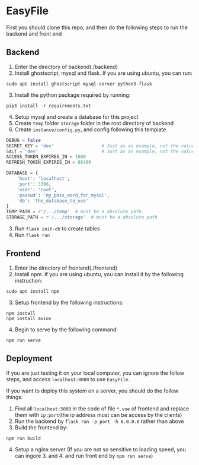 # EasyFile

First you should clone this repo, and then do the following steps to run the backend and front end

## Backend

1. Enter the directory of backend(./backend)
2. Install ghostscript, mysql and flask. If you are using ubuntu, you can run:
```
sudo apt install ghostscript mysql-server python3-flask
```
3. Install the python package required by running:
```
pip3 install -r requirements.txt
```

4. Setup mysql and create a database for this project
4. Create `temp` folder `storage` folder in the root directory of backend
5. Create `instance/config.py`, and config following this template

```python
DEBUG = False
SECRET_KEY = 'dev'                  # Just as an example, not the value we actually use
SALT = 'dev'                        # Just as an example, not the value we actually use
ACCESS_TOKEN_EXPIRES_IN = 1800
REFRESH_TOKEN_EXPIRES_IN = 86400

DATABASE = {
    'host': 'localhost',
    'port': 3306,
    'user': 'root',
    'passwd': 'my_pass_word_for_mysql',
    'db': 'the_database_to_use'
}
TEMP_PATH = r'/.../temp'  # must be a absolute path
STORAGE_PATH = r'/.../storage'  # must be a absolute path
```

3. Run `flask init-db` to create tables
4. Run `flask run`

## Frontend

1. Enter the directory of frontend(./frontend)
2. Install npm. If you are using ubuntu, you can install it by the following instruction:
```
sudo apt install npm
```
3. Setup frontend by the following instructions:
```
npm install
npm install axios
```
4. Begin to serve by the following command:

```
npm run serve
```
## Deployment
If you are just testing it on your local computer, you can ignore the follow steps, and access `localhost:8080` to use `EasyFile`.

If you want to deploy this system on a server, you should do the follow things:

1. Find all `localhost:5000` in the code of file `*.vue` of frontend and replace them with `ip:port`(the ip address must can be access by the clients)
2. Run the backend by `flask run -p port -h 0.0.0.0` rather than above
3. Build the frontend by:
```
npm run build
```
4. Setup a nginx server
(If you are not so sensitive to loading speed, you can ingore 3. and 4. and run front end by `npm run serve`)

